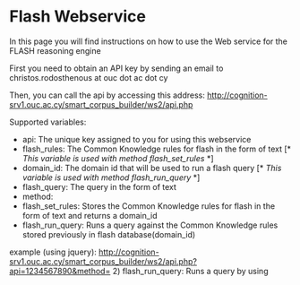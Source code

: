 # Flash Webservice
In this page you will find instructions on how to use the Web service for the FLASH reasoning engine

First you need to obtain an API key by sending an email to christos.rodosthenous at ouc dot ac dot cy

Then, you can call the api by accessing this address: http://cognition-srv1.ouc.ac.cy/smart_corpus_builder/ws2/api.php

Supported variables:
- api: The unique key assigned to you for using this webservice
- flash_rules: The Common Knowledge rules for flash in the form of text [* *This variable is used with method flash_set_rules* *]
- domain_id: The domain id that will be used to run a flash query [* *This variable is used with method flash_run_query* *]
- flash_query: The query in the form of text
- method: 
 - flash_set_rules: Stores the Common Knowledge rules for flash in the form of text and returns a domain_id
 - flash_run_query: Runs a query against the Common Knowledge rules stored previously in flash database(domain_id)

example (using jquery):
http://cognition-srv1.ouc.ac.cy/smart_corpus_builder/ws2/api.php?api=1234567890&method=
2) flash_run_query: Runs a query by using

